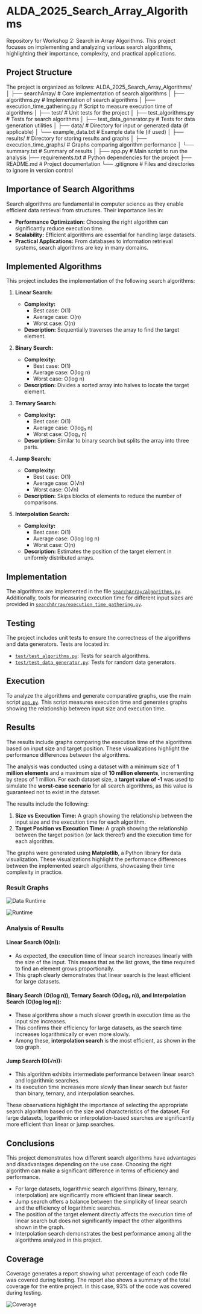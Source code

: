# ALDA_2025_Search_Array_Algorithms

Repository for Workshop 2: Search in Array Algorithms. This project focuses on implementing and analyzing various search algorithms, highlighting their importance, complexity, and practical applications.

## Project Structure

The project is organized as follows:
ALDA_2025_Search_Array_Algorithms/ │ ├── searchArray/ # Core implementation of search algorithms │ ├── algorithms.py # Implementation of search algorithms │ ├── execution_time_gathering.py # Script to measure execution time of algorithms │ ├── test/ # Unit tests for the project │ ├── test_algorithms.py # Tests for search algorithms │ ├── test_data_generator.py # Tests for data generation utilities │ ├── data/ # Directory for input or generated data (if applicable) │ └── example_data.txt # Example data file (if used) │ ├── results/ # Directory for storing results and graphs │ ├── execution_time_graphs/ # Graphs comparing algorithm performance │ └── summary.txt # Summary of results │ ├── app.py # Main script to run the analysis ├── requirements.txt # Python dependencies for the project ├── README.md # Project documentation └── .gitignore # Files and directories to ignore in version control

## Importance of Search Algorithms

Search algorithms are fundamental in computer science as they enable efficient data retrieval from structures. Their importance lies in:

- **Performance Optimization:** Choosing the right algorithm can significantly reduce execution time.
- **Scalability:** Efficient algorithms are essential for handling large datasets.
- **Practical Applications:** From databases to information retrieval systems, search algorithms are key in many domains.

## Implemented Algorithms

This project includes the implementation of the following search algorithms:

1. **Linear Search:**
   - **Complexity:** 
     - Best case: O(1)
     - Average case: O(n)
     - Worst case: O(n)
   - **Description:** Sequentially traverses the array to find the target element.

2. **Binary Search:**
   - **Complexity:** 
     - Best case: O(1)
     - Average case: O(log n)
     - Worst case: O(log n)
   - **Description:** Divides a sorted array into halves to locate the target element.

3. **Ternary Search:**
   - **Complexity:** 
     - Best case: O(1)
     - Average case: O(log₃ n)
     - Worst case: O(log₃ n)
   - **Description:** Similar to binary search but splits the array into three parts.

4. **Jump Search:**
   - **Complexity:** 
     - Best case: O(1)
     - Average case: O(√n)
     - Worst case: O(√n)
   - **Description:** Skips blocks of elements to reduce the number of comparisons.

5. **Interpolation Search:**
   - **Complexity:** 
     - Best case: O(1)
     - Average case: O(log log n)
     - Worst case: O(n)
   - **Description:** Estimates the position of the target element in uniformly distributed arrays.

## Implementation

The algorithms are implemented in the file [`searchArray/algorithms.py`](searchArray/algorithms.py). Additionally, tools for measuring execution time for different input sizes are provided in [`searchArray/execution_time_gathering.py`](searchArray/execution_time_gathering.py).

## Testing

The project includes unit tests to ensure the correctness of the algorithms and data generators. Tests are located in:

- [`test/test_algorithms.py`](test/test_algorithms.py): Tests for search algorithms.
- [`test/test_data_generator.py`](test/test_data_generator.py): Tests for random data generators.

## Execution

To analyze the algorithms and generate comparative graphs, use the main script [`app.py`](app.py). This script measures execution time and generates graphs showing the relationship between input size and execution time.

## Results
The results include graphs comparing the execution time of the algorithms based on input size and target position. These visualizations highlight the performance differences between the algorithms.

The analysis was conducted using a dataset with a minimum size of **1 million elements** and a maximum size of **10 million elements**, incrementing by steps of 1 million. For each dataset size, a **target value of -1** was used to simulate the **worst-case scenario** for all search algorithms, as this value is guaranteed not to exist in the dataset.

The results include the following:

1. **Size vs Execution Time:** A graph showing the relationship between the input size and the execution time for each algorithm.
2. **Target Position vs Execution Time:** A graph showing the relationship between the target position (or lack thereof) and the execution time for each algorithm.

The graphs were generated using **Matplotlib**, a Python library for data visualization. These visualizations highlight the performance differences between the implemented search algorithms, showcasing their time complexity in practice.

### Result Graphs

![`Data Runtime`](media/Data%20Results.png)

![`Runtime`](media/Time%20Algorithms%20target%20-1.png)

### Analysis of Results

#### Linear Search (O(n)):
- As expected, the execution time of linear search increases linearly with the size of the input. This means that as the list grows, the time required to find an element grows proportionally.
- This graph clearly demonstrates that linear search is the least efficient for large datasets.

#### Binary Search (O(log n)), Ternary Search (O(log₃ n)), and Interpolation Search (O(log log n)):
- These algorithms show a much slower growth in execution time as the input size increases.
- This confirms their efficiency for large datasets, as the search time increases logarithmically or even more slowly.
- Among these, **interpolation search** is the most efficient, as shown in the top graph.

#### Jump Search (O(√n)):
- This algorithm exhibits intermediate performance between linear search and logarithmic searches.
- Its execution time increases more slowly than linear search but faster than binary, ternary, and interpolation searches.

These observations highlight the importance of selecting the appropriate search algorithm based on the size and characteristics of the dataset. For large datasets, logarithmic or interpolation-based searches are significantly more efficient than linear or jump searches.


## Conclusions

This project demonstrates how different search algorithms have advantages and disadvantages depending on the use case. Choosing the right algorithm can make a significant difference in terms of efficiency and performance.

- For large datasets, logarithmic search algorithms (binary, ternary, interpolation) are significantly more efficient than linear search.
- Jump search offers a balance between the simplicity of linear search and the efficiency of logarithmic searches.
- The position of the target element directly affects the execution time of linear search but does not significantly impact the other algorithms shown in the graph.
- Interpolation search demonstrates the best performance among all the algorithms analyzed in this project.

## Coverage
Coverage generates a report showing what percentage of each code file was covered during testing. The report also shows a summary of the total coverage for the entire project. In this case, 93% of the code was covered during testing.

![Coverage](media/Coverage.png)




